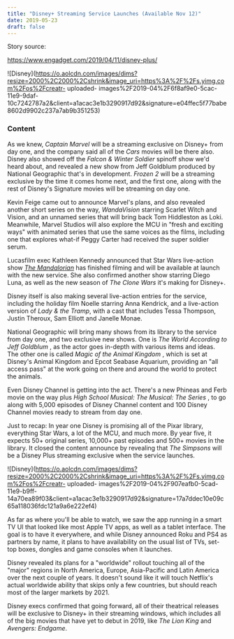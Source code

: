 ```yaml
---
title: "Disney+ Streaming Service Launches (Available Nov 12)" 
date: 2019-05-23 
draft: false 
---
```


Story source:

https://www.engadget.com/2019/04/11/disney-plus/


![Disney](https://o.aolcdn.com/images/dims?resize=2000%2C2000%2Cshrink&image_uri=https%3A%2F%2Fs.yimg.com%2Fos%2Fcreatr-
uploaded-
images%2F2019-04%2F6f8af9e0-5cac-11e9-9daf-10c7242787a2&client=a1acac3e1b3290917d92&signature=e04ffec5f77babe8602d9902c237a7ab9b351253)

### Content

As we knew, _Captain Marvel_ will be a streaming exclusive on Disney+ from day
one, and the company said all of the _Cars_ movies will be there also. Disney
also showed off the _Falcon & Winter Soldier_ spinoff show we'd heard about,
and revealed a new show from Jeff Goldblum produced by National Geographic
that's in development. _Frozen 2_ will be a streaming exclusive by the time it
comes home next, and the first one, along with the rest of Disney's Signature
movies will be streaming on day one.

Kevin Feige came out to announce Marvel's plans, and also revealed another
short series on the way, _WandaVision_ starring Scarlet Witch and Vision, and
an unnamed series that will bring back Tom Hiddleston as Loki. Meanwhile,
Marvel Studios will also explore the MCU in "fresh and exciting ways" with
animated series that use the same voices as the films, including one that
explores what-if Peggy Carter had received the super soldier serum.

Lucasfilm exec Kathleen Kennedy announced that Star Wars live-action show
[_The Mandalorian_](https://www.engadget.com/tag/themandalorian/) has finished
filming and will be available at launch with the new service. She also
confirmed another show starring Diego Luna, as well as the new season of _The
Clone Wars_ it's making for Disney+.

Disney itself is also making several live-action entries for the service,
including the holiday film Noelle starring Anna Kendrick, and a live-action
version of _Lady & the Tramp_, with a cast that includes Tessa Thompson,
Justin Theroux, Sam Elliott and Janelle Monae.

National Geographic will bring many shows from its library to the service from
day one, and two exclusive new shows. One is _The World According to Jeff
Goldblum_ , as the actor goes in-depth with various items and ideas. The other
one is called _Magic of the Animal Kingdom_ , which is set at Disney's Animal
Kingdom and Epcot Seabase Aquarium, providing an "all access pass" at the work
going on there and around the world to protect the animals.

Even Disney Channel is getting into the act. There's a new Phineas and Ferb
movie on the way plus _High School Musical: The Musical: The Series_ , to go
along with 5,000 episodes of Disney Channel content and 100 Disney Channel
movies ready to stream from day one.

Just to recap: In year one Disney is promising all of the Pixar library,
everything Star Wars, a lot of the MCU, and much more. By year five, it
expects 50+ original series, 10,000+ past episodes and 500+ movies in the
library. It closed the content announce by revealing that _The Simpsons_ will
be a Disney Plus streaming exclusive when the service launches.

![Disney](https://o.aolcdn.com/images/dims?resize=2000%2C2000%2Cshrink&image_uri=https%3A%2F%2Fs.yimg.com%2Fos%2Fcreatr-
uploaded-
images%2F2019-04%2F907eafb0-5cad-11e9-b9ff-14a70ea89f03&client=a1acac3e1b3290917d92&signature=17a7ddec10e09c65a118036fdc121a9a6e222ef4)

As far as where you'll be able to watch, we saw the app running in a smart TV
UI that looked like most Apple TV apps, as well as a tablet interface. The
goal is to have it everywhere, and while Disney announced Roku and PS4 as
partners by name, it plans to have availability on the usual list of TVs, set-
top boxes, dongles and game consoles when it launches.

Disney revealed its plans for a "worldwide" rollout touching all of the
"major" regions in North America, Europe, Asia-Pacific and Latin America over
the next couple of years. It doesn't sound like it will touch Netflix's actual
worldwide ability that skips only a few countries, but should reach most of
the larger markets by 2021.

Disney execs confirmed that going forward, all of their theatrical releases
will be exclusive to Disney+ in their streaming windows, which includes all of
the big movies that have yet to debut in 2019, like _The Lion King_ and
_Avengers: Endgame_.

